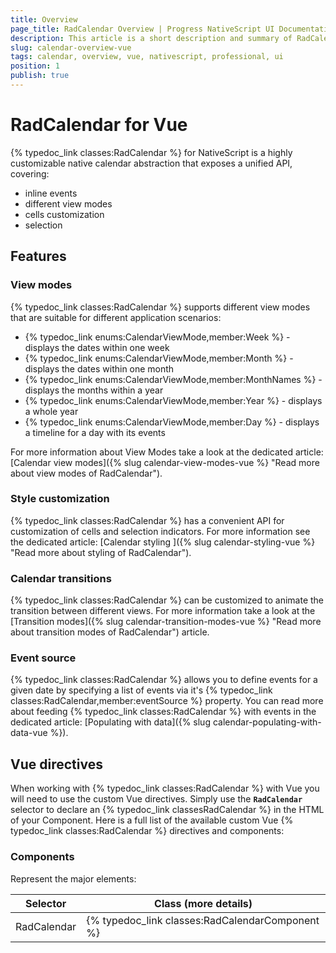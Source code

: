 ```yaml
---
title: Overview
page_title: RadCalendar Overview | Progress NativeScript UI Documentation
description: This article is a short description and summary of RadCalendar's features and their usage with Vue
slug: calendar-overview-vue
tags: calendar, overview, vue, nativescript, professional, ui
position: 1
publish: true
---
```


# RadCalendar for Vue
{% typedoc_link classes:RadCalendar %} for NativeScript is a highly customizable native calendar abstraction that exposes a unified API, covering:
* inline events
* different view modes
* cells customization
* selection

## Features

### View modes
{% typedoc_link classes:RadCalendar %} supports different view modes that are suitable for different application scenarios:

* {% typedoc_link enums:CalendarViewMode,member:Week %} - displays the dates within one week
* {% typedoc_link enums:CalendarViewMode,member:Month %} - displays the dates within one month
* {% typedoc_link enums:CalendarViewMode,member:MonthNames %} - displays the months within a year
* {% typedoc_link enums:CalendarViewMode,member:Year %} - displays a whole year
* {% typedoc_link enums:CalendarViewMode,member:Day %} - displays a timeline for a day with its events

For more information about View Modes take a look at the dedicated article: [Calendar view modes]({% slug calendar-view-modes-vue %} "Read more about view modes of RadCalendar").

### Style customization
{% typedoc_link classes:RadCalendar %} has a convenient API for customization of cells and selection indicators. For more information see the dedicated article: [Calendar styling ]({% slug calendar-styling-vue %} "Read more about styling of RadCalendar").

### Calendar transitions
{% typedoc_link classes:RadCalendar %} can be customized to animate the transition between different views. For more information take a look at the [Transition modes]({% slug calendar-transition-modes-vue %} "Read more about transition modes of RadCalendar") article.

### Event source
{% typedoc_link classes:RadCalendar %} allows you to define events for a given date by specifying a list of events via it's {% typedoc_link classes:RadCalendar,member:eventSource %} property. You can read more about feeding {% typedoc_link classes:RadCalendar %} with events in the dedicated article: [Populating with data]({% slug calendar-populating-with-data-vue %}).

## Vue directives

When working with {% typedoc_link classes:RadCalendar %} with Vue you will need to use the custom Vue directives. Simply use the **`RadCalendar`** selector to declare an {% typedoc_link classesRadCalendar %} in the HTML of your Component.
Here is a full list of the available custom Vue {% typedoc_link classes:RadCalendar %} directives and components:

### Components
Represent the major elements:

| Selector          | Class (more details)                      |
|-------------------|-------------------------------------------|
| RadCalendar | {% typedoc_link classes:RadCalendarComponent %} |
